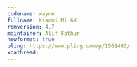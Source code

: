 ```yaml
---
codename: wayne
fullname: Xiaomi Mi 6X
romversion: 4.7
maintainer: Alif Fathur
newformat: true
pling: https://www.pling.com/p/1561483/
xdathread:
---
```

